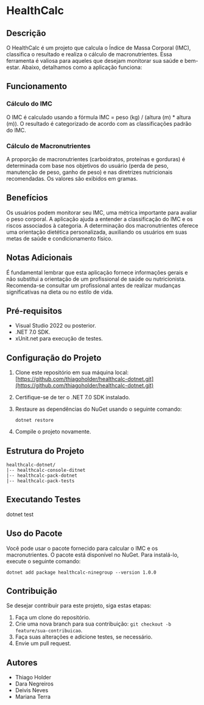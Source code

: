 # HealthCalc

## Descrição

O HealthCalc é um projeto que calcula o Índice de Massa Corporal (IMC), classifica o resultado e realiza o cálculo de macronutrientes. Essa ferramenta é valiosa para aqueles que desejam monitorar sua saúde e bem-estar. Abaixo, detalhamos como a aplicação funciona:

## Funcionamento

### Cálculo do IMC

O IMC é calculado usando a fórmula IMC = peso (kg) / (altura (m) * altura (m)). O resultado é categorizado de acordo com as classificações padrão do IMC.

### Cálculo de Macronutrientes

A proporção de macronutrientes (carboidratos, proteínas e gorduras) é determinada com base nos objetivos do usuário (perda de peso, manutenção de peso, ganho de peso) e nas diretrizes nutricionais recomendadas. Os valores são exibidos em gramas.

## Benefícios

Os usuários podem monitorar seu IMC, uma métrica importante para avaliar o peso corporal. A aplicação ajuda a entender a classificação do IMC e os riscos associados à categoria. A determinação dos macronutrientes oferece uma orientação dietética personalizada, auxiliando os usuários em suas metas de saúde e condicionamento físico.

## Notas Adicionais

É fundamental lembrar que esta aplicação fornece informações gerais e não substitui a orientação de um profissional de saúde ou nutricionista. Recomenda-se consultar um profissional antes de realizar mudanças significativas na dieta ou no estilo de vida.

## Pré-requisitos

- Visual Studio 2022 ou posterior.
- .NET 7.0 SDK.
- xUnit.net para execução de testes.

## Configuração do Projeto

1. Clone este repositório em sua máquina local: [https://github.com/thiagoholder/healthcalc-dotnet.git](https://github.com/thiagoholder/healthcalc-dotnet.git)
2. Certifique-se de ter o .NET 7.0 SDK instalado.
3. Restaure as dependências do NuGet usando o seguinte comando:

   ```
   dotnet restore
   ```

4. Compile o projeto novamente.

## Estrutura do Projeto

```
healthcalc-dotnet/
|-- healthcalc-console-ditnet
|-- healthcalc-pack-dotnet
|-- healthcalc-pack-tests
```

## Executando Testes

dotnet test

## Uso do Pacote

Você pode usar o pacote fornecido para calcular o IMC e os macronutrientes. O pacote está disponível no NuGet. Para instalá-lo, execute o seguinte comando:

```
dotnet add package healthcalc-ninegroup --version 1.0.0
```

## Contribuição

Se desejar contribuir para este projeto, siga estas etapas:

1. Faça um clone do repositório.
2. Crie uma nova branch para sua contribuição: `git checkout -b feature/sua-contribuicao`.
3. Faça suas alterações e adicione testes, se necessário.
4. Envie um pull request.

## Autores

- Thiago Holder
- Dara Negreiros
- Deivis Neves
- Mariana Terra